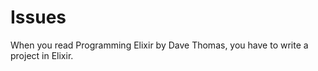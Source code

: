 Issues
======

When you read Programming Elixir by Dave Thomas, you have to write a project in Elixir.
